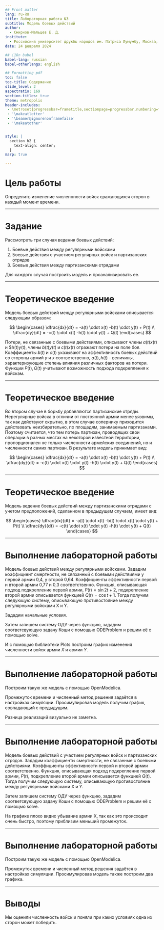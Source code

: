 ```yaml
---
## Front matter
lang: ru-RU
title: Лабораторная работа №3
subtitle: Модель боевых действий
author:
  - Смирнов-Мальцев Е. Д.
institute:
  - Российский университет дружбы народов им. Патриса Лумумбу, Москва, Россия
date: 24 февраля 2024

## i18n babel
babel-lang: russian
babel-otherlangs: english

## Formatting pdf
toc: false
toc-title: Содержание
slide_level: 2
aspectratio: 169
section-titles: true
theme: metropolis
header-includes:
 - \metroset{progressbar=frametitle,sectionpage=progressbar,numbering=fraction}
 - '\makeatletter'
 - '\beamer@ignorenonframefalse'
 - '\makeatother'


style: |
  section h2 {
    text-align: center;
  }
marp: true

---
```


# Цель работы

Определить изменение численнности войск сражающихся сторон в каждый момент времени.

---

# Задание

Рассмотреть три случая ведения боевых действий:

1. Боевые действия между регулярными войсками
2. Боевые действия с участием регулярных войск и партизанских отрядов
3. Боевые действия между партизанскими отрядами

Для каждого случая построить модель и проанализировать ее.

---

# Теоретическое введение

Модель боевых действий между регулярными войсками описывается следующим образом:

$$
\begin{cases}
 \dfrac{dx}{dt} = -a(t) \cdot x(t) -b(t) \cdot y(t) + P(t) \\
 \dfrac{dy}{dt} = -c(t) \cdot x(t) -h(t) \cdot y(t) + Q(t)
\end{cases}
$$

Потери, не связанные с боевыми действиями, описывают члены $a(t) x(t)$ и $h(t)y(t), члены $b(t)y(t)$ и $c(t)x(t)$ отражают потери на поле боя.
Коэффициенты $b(t)$ и $c(t)$ указывают на эффективность боевых действий со стороны армий $у$ и $х$ соответственно, $a(t), h(t)$ - величины, характеризующие степень
влияния различных факторов на потери. Функции $P(t), Q(t)$ учитывают возможность подхода подкрепления к войскам.

---

# Теоретическое введение

Во втором случае в борьбу добавляются партизанские отряды. Нерегулярные
войска в отличии от постоянной армии менее уязвимы, так как действуют скрытно,
в этом случае сопернику приходится действовать неизбирательно, по площадям,
занимаемым партизанами. Поэтому считается, что тем потерь партизан,
проводящих свои операции в разных местах на некоторой известной территории,
пропорционален не только численности армейских соединений, но и численности
самих партизан. В результате модель принимает вид:

$$
\begin{cases}
 \dfrac{dx}{dt} = -a(t) \cdot x(t) -b(t) \cdot y(t) + P(t) \\
 \dfrac{dy}{dt} = -c(t) \cdot x(t) \cdot y(t) -h(t) \cdot y(t) + Q(t)
\end{cases}
$$

---

# Теоретическое введение

Модель ведение боевых действий между партизанскими отрядами с учетом предположений, сделанном в предыдущем случаем, имеет вид:

$$
\begin{cases}
 \dfrac{dx}{dt} = -a(t) \cdot x(t) -b(t) \cdot x(t) \cdot y(t) + P(t) \\
 \dfrac{dy}{dt} = -c(t) \cdot x(t) \cdot y(t) -h(t) \cdot y(t) + Q(t)
\end{cases}
$$

---

# Выполнение лабораторной работы

Модель боевых действий между регулярными войсками. Зададим коэффициент смертности, не связанный с боевыми действиями у первой армии 0,4, у второй 0,64. Коэффициенты эффективности первой и второй армии 0,77 и 0,3 соответственно. Функция, описывающая подход подкрепление первой армии, $P(t) = \sin{2t}+2$, подкрепление второй армии описывается функцией $Q(t) = \cos{t} + 1$. Тогда получим следующую систему, описывающую противостояние между регулярными войсками X и Y.

Зададим начальные условия.

Затем запишем систему ОДУ через функцию, зададим соответсвующую задачу Коши с помощью ODEProblem и решим её с помощью solve.

И с помощью библиотеки Plots построим график изменения численности войск армии $X$ и армии $Y$.

---

# Выполнение лабораторной работы

Построим такую же модель с помощью OpenModelica.

Промежуток времени и численный метод решения задаётся в настройках симуляции. Просимулировав модель получим график, совпадающий с предыдущим.

Разница реализаций визуально не заметна.

---

# Выполнение лабораторной работы

Модель боевых действий с участием регулярных войск и партизанских отрядов. Зададим коэффициенты смертности, не связанные с боевыми действиями. Коэффициенты эффективности первой и второй армии соответственно. Функция, описывающая подход подкрепление первой армии, $P(t)$, подкрепление второй армии описывается функцией $Q(t)$. Тогда получим следующую систему, описывающую противостояние между регулярными войсками X и Y.

Затем запишем систему ОДУ через функцию, зададим соответсвующую задачу Коши с помощью ODEProblem и решим её с помощью solve.

На графике плохо видно убывание армии X, так как это происходит очень быстро, поэтому приблизим меньший промежуток.

---

# Выполнение лабораторной работы

Построим такую же модель с помощью OpenModelica. 

Промежуток времени и численный метод решения задаётся в настройках симуляции. Просимулировав модель также построим два графика.

---

# Выводы

Мы оценили численность войск и поняли при каких условиях одна из сторон может победить.